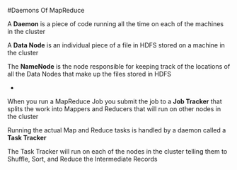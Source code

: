 #Daemons Of MapReduce

A **Daemon** is a piece of code running all the time on each of the machines in the cluster

A **Data Node** is an individual piece of a file in HDFS stored on a machine in the cluster

The **NameNode** is the node responsible for keeping track of the locations of all the Data Nodes that make up the files stored in HDFS

-

When you run a MapReduce Job you submit the job to a **Job Tracker** that splits the work into Mappers and Reducers that will run on other nodes in the cluster

Running the actual Map and Reduce tasks is handled by a daemon called a **Task Tracker**

The Task Tracker will run on each of the nodes in the cluster telling them to Shuffle, Sort, and Reduce the Intermediate Records
